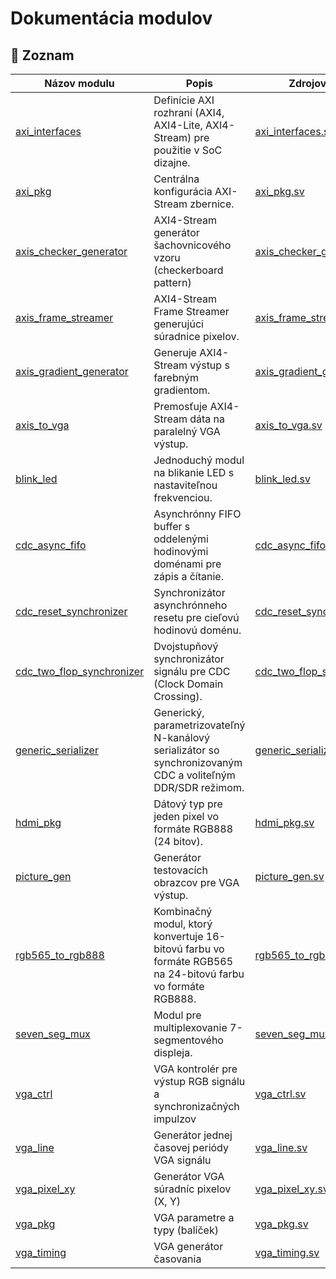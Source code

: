 # Dokumentácia modulov

## 🔧 Zoznam

| Názov modulu | Popis | Zdrojový súbor |
|--------------|--------|----------------|
| [axi_interfaces](modules/axi_interfaces.md) | Definície AXI rozhraní (AXI4, AXI4-Lite, AXI4-Stream) pre použitie v SoC dizajne. | [axi_interfaces.sv](https://github.com/risapav/fpga_common/blob/main/src/axi/axi_interfaces.sv) |
| [axi_pkg](modules/axi_pkg.md) | Centrálna konfigurácia AXI-Stream zbernice. | [axi_pkg.sv](https://github.com/risapav/fpga_common/blob/main/src/axi/axi_pkg.sv) |
| [axis_checker_generator](modules/axis_checker_generator.md) | AXI4-Stream generátor šachovnicového vzoru (checkerboard pattern) | [axis_checker_generator.sv](https://github.com/risapav/fpga_common/blob/main/src/axis/axis_checker_generator.sv) |
| [axis_frame_streamer](modules/axis_frame_streamer.md) | AXI4-Stream Frame Streamer generujúci súradnice pixelov. | [axis_frame_streamer.sv](https://github.com/risapav/fpga_common/blob/main/src/axis/axis_frame_streamer.sv) |
| [axis_gradient_generator](modules/axis_gradient_generator.md) | Generuje AXI4-Stream výstup s farebným gradientom. | [axis_gradient_generator.sv](https://github.com/risapav/fpga_common/blob/main/src/axis/axis_gradient_generator.sv) |
| [axis_to_vga](modules/axis_to_vga.md) | Premosťuje AXI4-Stream dáta na paralelný VGA výstup. | [axis_to_vga.sv](https://github.com/risapav/fpga_common/blob/main/src/axis/axis_to_vga.sv) |
| [blink_led](modules/blink_led.md) | Jednoduchý modul na blikanie LED s nastaviteľnou frekvenciou. | [blink_led.sv](https://github.com/risapav/fpga_common/blob/main/src/utils/blink_led.sv) |
| [cdc_async_fifo](modules/cdc_async_fifo.md) | Asynchrónny FIFO buffer s oddelenými hodinovými doménami pre zápis a čítanie. | [cdc_async_fifo.sv](https://github.com/risapav/fpga_common/blob/main/src/cdc/cdc_async_fifo.sv) |
| [cdc_reset_synchronizer](modules/cdc_reset_synchronizer.md) | Synchronizátor asynchrónneho resetu pre cieľovú hodinovú doménu. | [cdc_reset_synchronizer.sv](https://github.com/risapav/fpga_common/blob/main/src/cdc/cdc_reset_synchronizer.sv) |
| [cdc_two_flop_synchronizer](modules/cdc_two_flop_synchronizer.md) | Dvojstupňový synchronizátor signálu pre CDC (Clock Domain Crossing). | [cdc_two_flop_synchronizer.sv](https://github.com/risapav/fpga_common/blob/main/src/cdc/cdc_two_flop_synchronizer.sv) |
| [generic_serializer](modules/generic_serializer.md) | Generický, parametrizovateľný N-kanálový serializátor so synchronizovaným CDC a voliteľným DDR/SDR režimom. | [generic_serializer.sv](https://github.com/risapav/fpga_common/blob/main/src/hdmi/generic_serializer.sv) |
| [hdmi_pkg](modules/hdmi_pkg.md) | Dátový typ pre jeden pixel vo formáte RGB888 (24 bitov). | [hdmi_pkg.sv](https://github.com/risapav/fpga_common/blob/main/src/hdmi/hdmi_pkg.sv) |
| [picture_gen](modules/picture_gen.md) | Generátor testovacích obrazcov pre VGA výstup. | [picture_gen.sv](https://github.com/risapav/fpga_common/blob/main/src/picture/picture_gen.sv) |
| [rgb565_to_rgb888](modules/rgb565_to_rgb888.md) | Kombinačný modul, ktorý konvertuje 16-bitovú farbu vo formáte RGB565 na 24-bitovú farbu vo formáte RGB888. | [rgb565_to_rgb888.sv](https://github.com/risapav/fpga_common/blob/main/src/vga/rgb565_to_rgb888.sv) |
| [seven_seg_mux](modules/seven_seg_mux.md) | Modul pre multiplexovanie 7-segmentového displeja. | [seven_seg_mux.sv](https://github.com/risapav/fpga_common/blob/main/src/utils/seven_seg_mux.sv) |
| [vga_ctrl](modules/vga_ctrl.md) | VGA kontrolér pre výstup RGB signálu a synchronizačných impulzov | [vga_ctrl.sv](https://github.com/risapav/fpga_common/blob/main/src/vga/vga_ctrl.sv) |
| [vga_line](modules/vga_line.md) | Generátor jednej časovej periódy VGA signálu | [vga_line.sv](https://github.com/risapav/fpga_common/blob/main/src/vga/vga_line.sv) |
| [vga_pixel_xy](modules/vga_pixel_xy.md) | Generátor VGA súradníc pixelov (X, Y) | [vga_pixel_xy.sv](https://github.com/risapav/fpga_common/blob/main/src/vga/vga_pixel_xy.sv) |
| [vga_pkg](modules/vga_pkg.md) | VGA parametre a typy (balíček) | [vga_pkg.sv](https://github.com/risapav/fpga_common/blob/main/src/vga/vga_pkg.sv) |
| [vga_timing](modules/vga_timing.md) | VGA generátor časovania | [vga_timing.sv](https://github.com/risapav/fpga_common/blob/main/src/vga/vga_timing.sv) |
